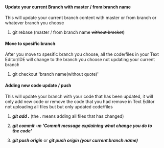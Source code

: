 #### Update your current Branch with master / from branch name
This will update your current branch content with master or from branch or whatever branch you choose
1. git rebase (master / from branch name ~~without bracket~~)

#### Move to spesific branch 
After you move to spesific branch you choose, all the code/files in your Text Editor/IDE will change to the branch you choose not updating your current branch
1. git checkout 'branch name(without quote)'

#### Adding new code update / push
This will update your branch with your code that has been updated, it will only add new code or remove the code that you had remove in Text Editor not uploading all files but but only updated code/files
1. ***git add .*** (the . means adding all files that has changed)

2. ***git commit -m 'Commit message explaining what change you do to the code'***

3. ***git push origin*** or ***git push origin (your current branch name)***




